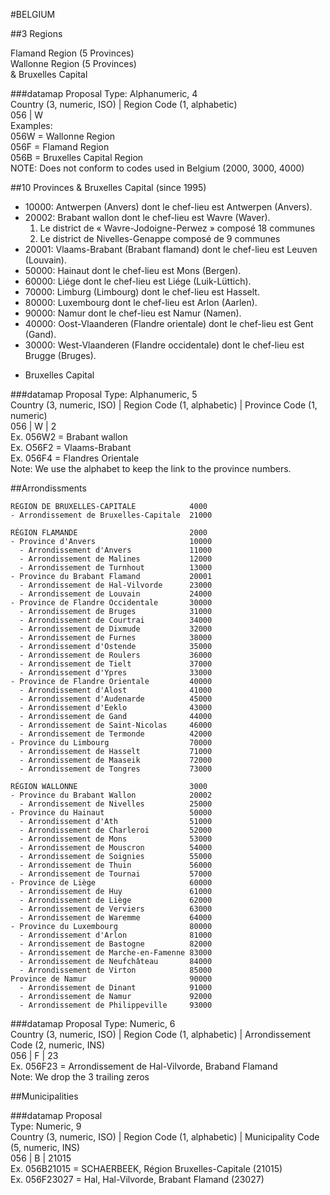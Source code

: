 #BELGIUM

##3 Regions

Flamand Region (5 Provinces)   
Wallonne Region (5 Provinces)    
& Bruxelles Capital   

###datamap Proposal
Type: Alphanumeric, 4    
Country (3, numeric, ISO) | Region Code (1, alphabetic)    
056 | W    
Examples:    
056W = Wallonne Region   
056F = Flamand Region    
056B = Bruxelles Capital Region    
NOTE: Does not conform to codes used in Belgium (2000, 3000, 4000)     



##10 Provinces & Bruxelles Capital (since 1995)

- 10000: Antwerpen (Anvers) dont le chef-lieu est Antwerpen (Anvers).    
- 20002: Brabant wallon dont le chef-lieu est Wavre (Waver).    
    1. Le district de « Wavre-Jodoigne-Perwez » composé 18 communes    
    2. Le district de Nivelles-Genappe composé de 9 communes    
- 20001: Vlaams-Brabant (Brabant flamand) dont le chef-lieu est Leuven (Louvain).     
- 50000: Hainaut dont le chef-lieu est Mons (Bergen).    
- 60000: Liége dont le chef-lieu est Liége (Luik-Lüttich).    
- 70000: Limburg (Limbourg) dont le chef-lieu est Hasselt.    
- 80000: Luxembourg dont le chef-lieu est Arlon (Aarlen).    
- 90000: Namur dont le chef-lieu est Namur (Namen).    
- 40000: Oost-Vlaanderen (Flandre orientale) dont le chef-lieu est Gent (Gand).   
- 30000: West-Vlaanderen (Flandre occidentale) dont le chef-lieu est Brugge (Bruges).   

+ Bruxelles Capital   

###datamap Proposal
Type: Alphanumeric, 5    
Country (3, numeric, ISO) | Region Code (1, alphabetic) | Province Code (1, numeric)    
056 | W | 2   
Ex. 056W2 = Brabant wallon    
Ex. O56F2 = Vlaams-Brabant   
Ex. 056F4 = Flandres Orientale   
Note: We use the alphabet to keep the link to the province numbers.    


##Arrondissments

```
RÉGION DE BRUXELLES-CAPITALE			4000
- Arrondissement de Bruxelles-Capitale	21000

RÉGION FLAMANDE							2000
- Province d'Anvers						10000
  - Arrondissement d'Anvers				11000
  - Arrondissement de Malines			12000
  - Arrondissement de Turnhout			13000
- Province du Brabant Flamand			20001
  - Arrondissement de Hal-Vilvorde		23000
  - Arrondissement de Louvain			24000
- Province de Flandre Occidentale		30000
  - Arrondissement de Bruges			31000
  - Arrondissement de Courtrai			34000
  - Arrondissement de Dixmude			32000
  - Arrondissement de Furnes			38000
  - Arrondissement d'Ostende			35000
  - Arrondissement de Roulers			36000
  - Arrondissement de Tielt				37000
  - Arrondissement d'Ypres				33000
- Province de Flandre Orientale			40000
  - Arrondissement d'Alost				41000
  - Arrondissement d'Audenarde			45000
  - Arrondissement d'Eeklo				43000
  - Arrondissement de Gand				44000
  - Arrondissement de Saint-Nicolas		46000
  - Arrondissement de Termonde			42000
- Province du Limbourg					70000
  - Arrondissement de Hasselt			71000
  - Arrondissement de Maaseik			72000
  - Arrondissement de Tongres			73000

RÉGION WALLONNE							3000
- Province du Brabant Wallon			20002
  - Arrondissement de Nivelles			25000
- Province du Hainaut					50000
  - Arrondissement d'Ath				51000
  - Arrondissement de Charleroi			52000
  - Arrondissement de Mons				53000
  - Arrondissement de Mouscron			54000
  - Arrondissement de Soignies			55000
  - Arrondissement de Thuin				56000
  - Arrondissement de Tournai			57000
- Province de Liège						60000
  - Arrondissement de Huy				61000
  - Arrondissement de Liège	            62000
  - Arrondissement de Verviers			63000
  - Arrondissement de Waremme			64000
- Province du Luxembourg				80000
  - Arrondissement d'Arlon				81000
  - Arrondissement de Bastogne			82000
  - Arrondissement de Marche-en-Famenne	83000
  - Arrondissement de Neufchâteau		84000
  - Arrondissement de Virton			85000
Province de Namur						90000
  - Arrondissement de Dinant			91000
  - Arrondissement de Namur				92000
  - Arrondissement de Philippeville		93000

```

###datamap Proposal
Type: Numeric, 6      
Country (3, numeric, ISO) | Region Code (1, alphabetic) | Arrondissement Code (2, numeric, INS)     
056 | F | 23     
Ex. 056F23 = Arrondissement de Hal-Vilvorde, Braband Flamand    
Note: We drop the 3 trailing zeros    


##Municipalities

###datamap Proposal     
Type: Numeric, 9    
Country (3, numeric, ISO) | Region Code (1, alphabetic) | Municipality Code (5, numeric, INS)    
056 | B | 21015    
Ex. 056B21015 = SCHAERBEEK, Région Bruxelles-Capitale (21015)    
Ex. 056F23027 = Hal, Hal-Vilvorde, Brabant Flamand (23027)    



